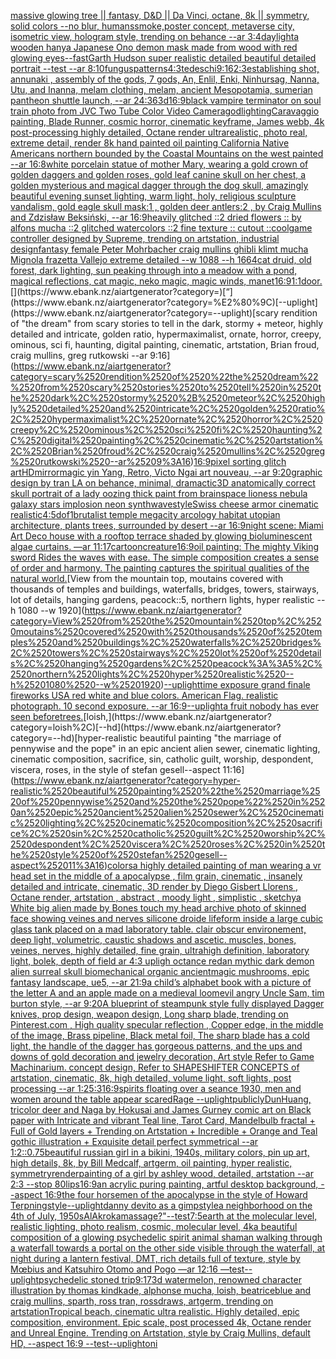 [massive glowing tree || fantasy, D&D || Da Vinci, octane, 8k || symmetry, solid colors --no blur, humans](https://www.ebank.nz/aiartgenerator?category=massive%2520glowing%2520tree%2520%7C%7C%2520fantasy%2C%2520D%26D%2520%7C%7C%2520Da%2520Vinci%2C%2520octane%2C%25208k%2520%7C%7C%2520symmetry%2C%2520solid%2520colors%2520--no%2520blur%2C%2520humans)[smoke,](https://www.ebank.nz/aiartgenerator?category=smoke%2C)[poster concept, metaverse city, isometric view, hologram style, trending on behance --ar 3:4](https://www.ebank.nz/aiartgenerator?category=poster%2520concept%2C%2520metaverse%2520city%2C%2520isometric%2520view%2C%2520hologram%2520style%2C%2520trending%2520on%2520behance%2520--ar%25203%3A4)[daylight](https://www.ebank.nz/aiartgenerator?category=daylight)[a wooden hanya Japanese Ono demon mask made from wood with red glowing eyes](https://www.ebank.nz/aiartgenerator?category=a%2520wooden%2520hanya%2520Japanese%2520Ono%2520demon%2520mask%2520made%2520from%2520wood%2520with%2520red%2520glowing%2520eyes)[--fast](https://www.ebank.nz/aiartgenerator?category=--fast)[Garth Hudson super realistic detailed beautiful detailed portrait --test --ar 8:10](https://www.ebank.nz/aiartgenerator?category=Garth%2520Hudson%2520super%2520realistic%2520detailed%2520beautiful%2520detailed%2520portrait%2520--test%2520--ar%25208%3A10)[fungus](https://www.ebank.nz/aiartgenerator?category=fungus)[patterns](https://www.ebank.nz/aiartgenerator?category=patterns)[4:3](https://www.ebank.nz/aiartgenerator?category=4%3A3)[tedeschi](https://www.ebank.nz/aiartgenerator?category=tedeschi)[9:16](https://www.ebank.nz/aiartgenerator?category=9%3A16)[2:3](https://www.ebank.nz/aiartgenerator?category=2%3A3)[establishing shot, annunaki ,  assembly of the gods, 7 gods, An, Enlil, Enki, Ninhursag, Nanna, Utu, and Inanna, melam clothing, melam, ancient Mesopotamia, sumerian pantheon shuttle launch, --ar 24:36](https://www.ebank.nz/aiartgenerator?category=establishing%2520shot%2C%2520annunaki%2520%2C%2520%2520assembly%2520of%2520the%2520gods%2C%25207%2520gods%2C%2520An%2C%2520Enlil%2C%2520Enki%2C%2520Ninhursag%2C%2520Nanna%2C%2520Utu%2C%2520and%2520Inanna%2C%2520melam%2520clothing%2C%2520melam%2C%2520ancient%2520Mesopotamia%2C%2520sumerian%2520pantheon%2520shuttle%2520launch%2C%2520--ar%252024%3A36)[3d](https://www.ebank.nz/aiartgenerator?category=3d)[16:9](https://www.ebank.nz/aiartgenerator?category=16%3A9)[black vampire terminator on soul train photo from JVC Two Tube Color Video Camera](https://www.ebank.nz/aiartgenerator?category=black%2520vampire%2520terminator%2520on%2520soul%2520train%2520photo%2520from%2520JVC%2520Two%2520Tube%2520Color%2520Video%2520Camera)[god](https://www.ebank.nz/aiartgenerator?category=god)[lighting](https://www.ebank.nz/aiartgenerator?category=lighting)[Caravaggio painting, Blade Runner, cosmic horror, cinematic keyframe, James webb, 4k post-processing highly detailed, Octane render ultrarealistic, photo real, extreme detail, render 8k hand painted oil painting California Native Americans northern bounded by the Coastal Mountains on the west painted --ar 16:8](https://www.ebank.nz/aiartgenerator?category=Caravaggio%2520painting%2C%2520Blade%2520Runner%2C%2520cosmic%2520horror%2C%2520cinematic%2520keyframe%2C%2520James%2520webb%2C%25204k%2520post-processing%2520highly%2520detailed%2C%2520Octane%2520render%2520ultrarealistic%2C%2520photo%2520real%2C%2520extreme%2520detail%2C%2520render%25208k%2520hand%2520painted%2520oil%2520painting%2520California%2520Native%2520Americans%2520northern%2520bounded%2520by%2520the%2520Coastal%2520Mountains%2520on%2520the%2520west%2520painted%2520--ar%252016%3A8)[white porcelain statue of mother Mary,  wearing a gold crown of golden daggers and golden roses, gold leaf canine skull on her chest, a golden mysterious and magical dagger through the dog skull, amazingly beautiful evening sunset lighting, warm light, holy,  religious sculpture vandalism,  gold eagle skull mask:1 , golden deer antlers:2 , by Craig Mullins and Zdzisław Beksiński,  --ar 16:9](https://www.ebank.nz/aiartgenerator?category=white%2520porcelain%2520statue%2520of%2520mother%2520Mary%2C%2520%2520wearing%2520a%2520gold%2520crown%2520of%2520golden%2520daggers%2520and%2520golden%2520roses%2C%2520gold%2520leaf%2520canine%2520skull%2520on%2520her%2520chest%2C%2520a%2520golden%2520mysterious%2520and%2520magical%2520dagger%2520through%2520the%2520dog%2520skull%2C%2520amazingly%2520beautiful%2520evening%2520sunset%2520lighting%2C%2520warm%2520light%2C%2520holy%2C%2520%2520religious%2520sculpture%2520vandalism%2C%2520%2520gold%2520eagle%2520skull%2520mask%3A1%2520%2C%2520golden%2520deer%2520antlers%3A2%2520%2C%2520by%2520Craig%2520Mullins%2520and%2520Zdzis%C5%82aw%2520Beksi%C5%84ski%2C%2520%2520--ar%252016%3A9)[heavily glitched ::2 dried flowers :: by alfons mucha ::2 glitched watercolors ::2 fine texture :: cutout ::](https://www.ebank.nz/aiartgenerator?category=heavily%2520glitched%2520%3A%3A2%2520dried%2520flowers%2520%3A%3A%2520by%2520alfons%2520mucha%2520%3A%3A2%2520glitched%2520watercolors%2520%3A%3A2%2520fine%2520texture%2520%3A%3A%2520cutout%2520%3A%3A)[cool](https://www.ebank.nz/aiartgenerator?category=cool)[game controller designed by Supreme, trending on artstation, industrial design](https://www.ebank.nz/aiartgenerator?category=game%2520controller%2520designed%2520by%2520Supreme%2C%2520trending%2520on%2520artstation%2C%2520industrial%2520design)[fantasy female Peter Mohrbacher craig mullins ghibli klimt mucha Mignola frazetta Vallejo extreme detailed --w 1088 --h 1664](https://www.ebank.nz/aiartgenerator?category=fantasy%2520female%2520Peter%2520Mohrbacher%2520craig%2520mullins%2520ghibli%2520klimt%2520mucha%2520Mignola%2520frazetta%2520Vallejo%2520extreme%2520detailed%2520--w%25201088%2520--h%25201664)[cat druid, old forest, dark lighting, sun peaking through into a meadow with a pond, magical reflections, cat magic, neko magic, magic winds, manet](https://www.ebank.nz/aiartgenerator?category=cat%2520druid%2C%2520old%2520forest%2C%2520dark%2520lighting%2C%2520sun%2520peaking%2520through%2520into%2520a%2520meadow%2520with%2520a%2520pond%2C%2520magical%2520reflections%2C%2520cat%2520magic%2C%2520neko%2520magic%2C%2520magic%2520winds%2C%2520manet)[16:9](https://www.ebank.nz/aiartgenerator?category=16%3A9)[1:1](https://www.ebank.nz/aiartgenerator?category=1%3A1)[door.](https://www.ebank.nz/aiartgenerator?category=door.)[](https://www.ebank.nz/aiartgenerator?category=)[“](https://www.ebank.nz/aiartgenerator?category=%E2%80%9C)[--uplight](https://www.ebank.nz/aiartgenerator?category=--uplight)[scary rendition of "the dream" from scary stories to tell in the dark, stormy + meteor, highly detailed and intricate, golden ratio, hypermaximalist, ornate, horror, creepy, ominous, sci fi, haunting, digital painting, cinematic, artstation, Brian froud, craig mullins, greg rutkowski --ar 9:16](https://www.ebank.nz/aiartgenerator?category=scary%2520rendition%2520of%2520%22the%2520dream%22%2520from%2520scary%2520stories%2520to%2520tell%2520in%2520the%2520dark%2C%2520stormy%2520%2B%2520meteor%2C%2520highly%2520detailed%2520and%2520intricate%2C%2520golden%2520ratio%2C%2520hypermaximalist%2C%2520ornate%2C%2520horror%2C%2520creepy%2C%2520ominous%2C%2520sci%2520fi%2C%2520haunting%2C%2520digital%2520painting%2C%2520cinematic%2C%2520artstation%2C%2520Brian%2520froud%2C%2520craig%2520mullins%2C%2520greg%2520rutkowski%2520--ar%25209%3A16)[16:9](https://www.ebank.nz/aiartgenerator?category=16%3A9)[pixel sorting glitch art](https://www.ebank.nz/aiartgenerator?category=pixel%2520sorting%2520glitch%2520art)[HD](https://www.ebank.nz/aiartgenerator?category=HD)[mirror](https://www.ebank.nz/aiartgenerator?category=mirror)[magic yin Yang, Retro, Victo Ngai art nouveau,  --ar 9:20](https://www.ebank.nz/aiartgenerator?category=magic%2520yin%2520Yang%2C%2520Retro%2C%2520Victo%2520Ngai%2520art%2520nouveau%2C%2520%2520--ar%25209%3A20)[graphic design by tran LA on behance, minimal, dramactic](https://www.ebank.nz/aiartgenerator?category=graphic%2520design%2520by%2520tran%2520LA%2520on%2520behance%2C%2520minimal%2C%2520dramactic)[3D anatomically correct skull portrait of a lady oozing thick paint from brain](https://www.ebank.nz/aiartgenerator?category=3D%2520anatomically%2520correct%2520skull%2520portrait%2520of%2520a%2520lady%2520oozing%2520thick%2520paint%2520from%2520brain)[space lioness nebula galaxy stars implosion neon synthwave](https://www.ebank.nz/aiartgenerator?category=space%2520lioness%2520nebula%2520galaxy%2520stars%2520implosion%2520neon%2520synthwave)[style](https://www.ebank.nz/aiartgenerator?category=style)[Swiss cheese armor cinematic realistic](https://www.ebank.nz/aiartgenerator?category=Swiss%2520cheese%2520armor%2520cinematic%2520realistic)[4:5](https://www.ebank.nz/aiartgenerator?category=4%3A5)[dof](https://www.ebank.nz/aiartgenerator?category=dof)[1](https://www.ebank.nz/aiartgenerator?category=1)[brutalist temple megacity arcology habitat utopian architecture, plants trees, surrounded by desert --ar 16:9](https://www.ebank.nz/aiartgenerator?category=brutalist%2520temple%2520megacity%2520arcology%2520habitat%2520utopian%2520architecture%2C%2520plants%2520trees%2C%2520surrounded%2520by%2520desert%2520--ar%252016%3A9)[night scene: Miami Art Deco house with a rooftop terrace shaded by glowing bioluminescent algae curtains. —ar 11:17](https://www.ebank.nz/aiartgenerator?category=night%2520scene%3A%2520Miami%2520Art%2520Deco%2520house%2520with%2520a%2520rooftop%2520terrace%2520shaded%2520by%2520glowing%2520bioluminescent%2520algae%2520curtains.%2520%E2%80%94ar%252011%3A17)[cartoon](https://www.ebank.nz/aiartgenerator?category=cartoon)[creature](https://www.ebank.nz/aiartgenerator?category=creature)[16:9](https://www.ebank.nz/aiartgenerator?category=16%3A9)[oil painting: The mighty Viking sword Rides the waves with ease.  The simple composition creates a sense of order and harmony. The painting captures the spiritual qualities of the natural world.](https://www.ebank.nz/aiartgenerator?category=oil%2520painting%3A%2520The%2520mighty%2520Viking%2520sword%2520Rides%2520the%2520waves%2520with%2520ease.%2520%2520The%2520simple%2520composition%2520creates%2520a%2520sense%2520of%2520order%2520and%2520harmony.%2520The%2520painting%2520captures%2520the%2520spiritual%2520qualities%2520of%2520the%2520natural%2520world.)[View from the mountain top, moutains covered with thousands of temples and buildings, waterfalls, bridges, towers, stairways, lot of details, hanging gardens, peacock::5, northern lights, hyper realistic --h 1080 --w 1920](https://www.ebank.nz/aiartgenerator?category=View%2520from%2520the%2520mountain%2520top%2C%2520moutains%2520covered%2520with%2520thousands%2520of%2520temples%2520and%2520buildings%2C%2520waterfalls%2C%2520bridges%2C%2520towers%2C%2520stairways%2C%2520lot%2520of%2520details%2C%2520hanging%2520gardens%2C%2520peacock%3A%3A5%2C%2520northern%2520lights%2C%2520hyper%2520realistic%2520--h%25201080%2520--w%25201920)[--uplight](https://www.ebank.nz/aiartgenerator?category=--uplight)[time exposure grand finale fireworks USA red white and blue colors.  American Flag.  realistic photograph.  10 second exposure.  --ar 16:9](https://www.ebank.nz/aiartgenerator?category=time%2520exposure%2520grand%2520finale%2520fireworks%2520USA%2520red%2520white%2520and%2520blue%2520colors.%2520%2520American%2520Flag.%2520%2520realistic%2520photograph.%2520%252010%2520second%2520exposure.%2520%2520--ar%252016%3A9)[--uplight](https://www.ebank.nz/aiartgenerator?category=--uplight)[a fruit nobody has ever seen before](https://www.ebank.nz/aiartgenerator?category=a%2520fruit%2520nobody%2520has%2520ever%2520seen%2520before)[trees.](https://www.ebank.nz/aiartgenerator?category=trees.)[loish,](https://www.ebank.nz/aiartgenerator?category=loish%2C)[--hd](https://www.ebank.nz/aiartgenerator?category=--hd)[hyper-realistic beautiful painting "the marriage of pennywise and the pope" in an epic ancient alien sewer, cinematic lighting, cinematic composition, sacrifice, sin, catholic guilt, worship, despondent, viscera, roses, in the style of stefan gesell--aspect 11:16](https://www.ebank.nz/aiartgenerator?category=hyper-realistic%2520beautiful%2520painting%2520%22the%2520marriage%2520of%2520pennywise%2520and%2520the%2520pope%22%2520in%2520an%2520epic%2520ancient%2520alien%2520sewer%2C%2520cinematic%2520lighting%2C%2520cinematic%2520composition%2C%2520sacrifice%2C%2520sin%2C%2520catholic%2520guilt%2C%2520worship%2C%2520despondent%2C%2520viscera%2C%2520roses%2C%2520in%2520the%2520style%2520of%2520stefan%2520gesell--aspect%252011%3A16)[colors](https://www.ebank.nz/aiartgenerator?category=colors)[a highly detailed painting of man wearing a vr head set in the middle of a apocalypse , film grain, cinematic , insanely detailed and intricate, cinematic, 3D render by Diego Gisbert Llorens , Octane render, artstation , abstract , moody light , simplistic , sketchy](https://www.ebank.nz/aiartgenerator?category=a%2520highly%2520detailed%2520painting%2520of%2520man%2520wearing%2520a%2520vr%2520head%2520set%2520in%2520the%2520middle%2520of%2520a%2520apocalypse%2520%2C%2520film%2520grain%2C%2520cinematic%2520%2C%2520insanely%2520detailed%2520and%2520intricate%2C%2520cinematic%2C%25203D%2520render%2520by%2520Diego%2520Gisbert%2520Llorens%2520%2C%2520Octane%2520render%2C%2520artstation%2520%2C%2520abstract%2520%2C%2520moody%2520light%2520%2C%2520simplistic%2520%2C%2520sketchy)[a White big alien made by Bones touch my head archive photo of skinned face showing veines and nerves silicone droide lifeform inside a large cubic glass tank placed on a mad laboratory table. clair obscur environement, deep light, volumetric, caustic shadows and ascetic. muscles, bones, veines, nerves, highly detailed, fine grain, ultrahigh definition, laboratory light, bolek, depth of field ar 4:3 upligh octance redan mythic dark demon alien surreal skull biomechanical organic ancient](https://www.ebank.nz/aiartgenerator?category=a%2520White%2520big%2520alien%2520made%2520by%2520Bones%2520touch%2520my%2520head%2520archive%2520photo%2520of%2520skinned%2520face%2520showing%2520veines%2520and%2520nerves%2520silicone%2520droide%2520lifeform%2520inside%2520a%2520large%2520cubic%2520glass%2520tank%2520placed%2520on%2520a%2520mad%2520laboratory%2520table.%2520clair%2520obscur%2520environement%2C%2520deep%2520light%2C%2520volumetric%2C%2520caustic%2520shadows%2520and%2520ascetic.%2520muscles%2C%2520bones%2C%2520veines%2C%2520nerves%2C%2520highly%2520detailed%2C%2520fine%2520grain%2C%2520ultrahigh%2520definition%2C%2520laboratory%2520light%2C%2520bolek%2C%2520depth%2520of%2520field%2520ar%25204%3A3%2520upligh%2520octance%2520redan%2520mythic%2520dark%2520demon%2520alien%2520surreal%2520skull%2520biomechanical%2520organic%2520ancient)[magic mushrooms, epic fantasy landscape, ue5, --ar 21:9](https://www.ebank.nz/aiartgenerator?category=magic%2520mushrooms%2C%2520epic%2520fantasy%2520landscape%2C%2520ue5%2C%2520--ar%252021%3A9)[a child’s alphabet book with a picture of the letter A and an apple  made on a medieval loom](https://www.ebank.nz/aiartgenerator?category=a%2520child%E2%80%99s%2520alphabet%2520book%2520with%2520a%2520picture%2520of%2520the%2520letter%2520A%2520and%2520an%2520apple%2520%2520made%2520on%2520a%2520medieval%2520loom)[evil angry Uncle Sam, tim burton style, --ar 9:20](https://www.ebank.nz/aiartgenerator?category=evil%2520angry%2520Uncle%2520Sam%2C%2520tim%2520burton%2520style%2C%2520--ar%25209%3A20)[A blueprint of steampunk style fully displayed Dagger knives, prop design, weapon design, Long sharp blade,  trending on Pinterest.com  , High quality specular reflection ,  Copper  edge, in the middle of the image, Brass pipeline,  Black metal foil,  The sharp blade has a cold light, the handle of the dagger has gorgeous patterns, and the ups and downs of gold decoration and jewelry decoration, Art style Refer to Game Machinarium.  concept design, Refer to SHAPESHIFTER CONCEPTS  of artstation, cinematic,  8k, high detailed,  volume light,  soft lights,  post processing    --ar 1:2](https://www.ebank.nz/aiartgenerator?category=A%2520blueprint%2520of%2520steampunk%2520style%2520fully%2520displayed%2520Dagger%2520knives%2C%2520prop%2520design%2C%2520weapon%2520design%2C%2520Long%2520sharp%2520blade%2C%2520%2520trending%2520on%2520Pinterest.com%2520%2520%2C%2520High%2520quality%2520specular%2520reflection%2520%2C%2520%2520Copper%2520%2520edge%2C%2520in%2520the%2520middle%2520of%2520the%2520image%2C%2520Brass%2520pipeline%2C%2520%2520Black%2520metal%2520foil%2C%2520%2520The%2520sharp%2520blade%2520has%2520a%2520cold%2520light%2C%2520the%2520handle%2520of%2520the%2520dagger%2520has%2520gorgeous%2520patterns%2C%2520and%2520the%2520ups%2520and%2520downs%2520of%2520gold%2520decoration%2520and%2520jewelry%2520decoration%2C%2520Art%2520style%2520Refer%2520to%2520Game%2520Machinarium.%2520%2520concept%2520design%2C%2520Refer%2520to%2520SHAPESHIFTER%2520CONCEPTS%2520%2520of%2520artstation%2C%2520cinematic%2C%2520%25208k%2C%2520high%2520detailed%2C%2520%2520volume%2520light%2C%2520%2520soft%2520lights%2C%2520%2520post%2520processing%2520%2520%2520%2520--ar%25201%3A2)[5:3](https://www.ebank.nz/aiartgenerator?category=5%3A3)[16:9](https://www.ebank.nz/aiartgenerator?category=16%3A9)[spirits floating over a seance 1930, men and women around the table appear scared](https://www.ebank.nz/aiartgenerator?category=spirits%2520floating%2520over%2520a%2520seance%25201930%2C%2520men%2520and%2520women%2520around%2520the%2520table%2520appear%2520scared)[Rage --uplight](https://www.ebank.nz/aiartgenerator?category=Rage%2520--uplight)[publicly](https://www.ebank.nz/aiartgenerator?category=publicly)[DunHuang, tricolor deer and Naga by Hokusai and James Gurney comic art on Black paper with Intricate and vibrant Teal line, Tarot Card, Mandelbulb fractal + Full of Gold layers + Trending on Artstation + Incredible + Orange and Teal gothic illustration + Exquisite detail perfect symmetrical --ar 1:2](https://www.ebank.nz/aiartgenerator?category=DunHuang%2C%2520tricolor%2520deer%2520and%2520Naga%2520by%2520Hokusai%2520and%2520James%2520Gurney%2520comic%2520art%2520on%2520Black%2520paper%2520with%2520Intricate%2520and%2520vibrant%2520Teal%2520line%2C%2520Tarot%2520Card%2C%2520Mandelbulb%2520fractal%2520%2B%2520Full%2520of%2520Gold%2520layers%2520%2B%2520Trending%2520on%2520Artstation%2520%2B%2520Incredible%2520%2B%2520Orange%2520and%2520Teal%2520gothic%2520illustration%2520%2B%2520Exquisite%2520detail%2520perfect%2520symmetrical%2520--ar%25201%3A2)[::0.75](https://www.ebank.nz/aiartgenerator?category=%3A%3A0.75)[beautiful russian girl in a bikini, 1940s, military colors, pin up art, high details, 8k, by Bill Medcalf, artgerm, oil painting, hyper realistic, symmetry](https://www.ebank.nz/aiartgenerator?category=beautiful%2520russian%2520girl%2520in%2520a%2520bikini%2C%25201940s%2C%2520military%2520colors%2C%2520pin%2520up%2520art%2C%2520high%2520details%2C%25208k%2C%2520by%2520Bill%2520Medcalf%2C%2520artgerm%2C%2520oil%2520painting%2C%2520hyper%2520realistic%2C%2520symmetry)[render](https://www.ebank.nz/aiartgenerator?category=render)[painting of a girl by ashley wood, detailed, artstation --ar 2:3 --stop 80](https://www.ebank.nz/aiartgenerator?category=painting%2520of%2520a%2520girl%2520by%2520ashley%2520wood%2C%2520detailed%2C%2520artstation%2520--ar%25202%3A3%2520--stop%252080)[lips](https://www.ebank.nz/aiartgenerator?category=lips)[16:9](https://www.ebank.nz/aiartgenerator?category=16%3A9)[an acrylic puring painting, artful desktop background, --aspect 16:9](https://www.ebank.nz/aiartgenerator?category=an%2520acrylic%2520puring%2520painting%2C%2520artful%2520desktop%2520background%2C%2520--aspect%252016%3A9)[the four horsemen of the apocalypse in the style of Howard Terpning](https://www.ebank.nz/aiartgenerator?category=the%2520four%2520horsemen%2520of%2520the%2520apocalypse%2520in%2520the%2520style%2520of%2520Howard%2520Terpning)[style](https://www.ebank.nz/aiartgenerator?category=style)[--uplight](https://www.ebank.nz/aiartgenerator?category=--uplight)[danny devito as a gimp](https://www.ebank.nz/aiartgenerator?category=danny%2520devito%2520as%2520a%2520gimp)[style](https://www.ebank.nz/aiartgenerator?category=style)[a neighborhood on the 4th of July, 1950s](https://www.ebank.nz/aiartgenerator?category=a%2520neighborhood%2520on%2520the%25204th%2520of%2520July%2C%25201950s)[AlAkroka](https://www.ebank.nz/aiartgenerator?category=AlAkroka)[massage?"](https://www.ebank.nz/aiartgenerator?category=massage%3F%22)[--test](https://www.ebank.nz/aiartgenerator?category=--test)[7:5](https://www.ebank.nz/aiartgenerator?category=7%3A5)[earth at the molecular level, realistic lighting, photo realism, cosmic, molecular level, 4k](https://www.ebank.nz/aiartgenerator?category=earth%2520at%2520the%2520molecular%2520level%2C%2520realistic%2520lighting%2C%2520photo%2520realism%2C%2520cosmic%2C%2520molecular%2520level%2C%25204k)[a beautiful composition of a glowing psychedelic spirit animal shaman walking through a waterfall towards a portal on the other side visible through the waterfall, at night during a lantern festival, DMT,  rich details full of texture, style by Mœbius and Katsuhiro Otomo and Pogo —ar 12:16 —test](https://www.ebank.nz/aiartgenerator?category=a%2520beautiful%2520composition%2520of%2520a%2520glowing%2520psychedelic%2520spirit%2520animal%2520shaman%2520walking%2520through%2520a%2520waterfall%2520towards%2520a%2520portal%2520on%2520the%2520other%2520side%2520visible%2520through%2520the%2520waterfall%2C%2520at%2520night%2520during%2520a%2520lantern%2520festival%2C%2520DMT%2C%2520%2520rich%2520details%2520full%2520of%2520texture%2C%2520style%2520by%2520M%C5%93bius%2520and%2520Katsuhiro%2520Otomo%2520and%2520Pogo%2520%E2%80%94ar%252012%3A16%2520%E2%80%94test)[--uplight](https://www.ebank.nz/aiartgenerator?category=--uplight)[psychedelic stoned trip](https://www.ebank.nz/aiartgenerator?category=psychedelic%2520stoned%2520trip)[9:17](https://www.ebank.nz/aiartgenerator?category=9%3A17)[3d watermelon, renowned character illustration by thomas kindkade, alphonse mucha, loish, beatriceblue and craig mullins, sparth, ross tran, rossdraws, artgerm, trending on artstation](https://www.ebank.nz/aiartgenerator?category=3d%2520watermelon%2C%2520renowned%2520character%2520illustration%2520by%2520thomas%2520kindkade%2C%2520alphonse%2520mucha%2C%2520loish%2C%2520beatriceblue%2520and%2520craig%2520mullins%2C%2520sparth%2C%2520ross%2520tran%2C%2520rossdraws%2C%2520artgerm%2C%2520trending%2520on%2520artstation)[Tropical beach, cinematic ultra realistic. Highly detailed, epic composition, environment. Epic scale, post processed 4k, Octane render and Unreal Engine. Trending on Artstation, style by Craig Mullins, default HD, --aspect 16:9 --test](https://www.ebank.nz/aiartgenerator?category=Tropical%2520beach%2C%2520cinematic%2520ultra%2520realistic.%2520Highly%2520detailed%2C%2520epic%2520composition%2C%2520environment.%2520Epic%2520scale%2C%2520post%2520processed%25204k%2C%2520Octane%2520render%2520and%2520Unreal%2520Engine.%2520Trending%2520on%2520Artstation%2C%2520style%2520by%2520Craig%2520Mullins%2C%2520default%2520HD%2C%2520--aspect%252016%3A9%2520--test)[--uplight](https://www.ebank.nz/aiartgenerator?category=--uplight)[oni](https://www.ebank.nz/aiartgenerator?category=oni)